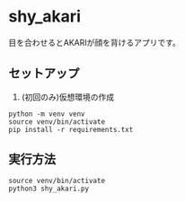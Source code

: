 # shy_akari
目を合わせるとAKARIが顔を背けるアプリです。  

## セットアップ
1. (初回のみ)仮想環境の作成  
```
python -m venv venv  
source venv/bin/activate  
pip install -r requirements.txt  
```

## 実行方法  
```
source venv/bin/activate  
python3 shy_akari.py
```

